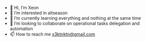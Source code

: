 - 👋 Hi, I’m Xeon
- 👀 I’m interested in altseason
- 🌱 I’m currently learning everything and nothing at the same time
- 💞️ I’m looking to collaborate on operational tasks delegation and automation
- 📫 How to reach me x3ktnktn@gmail.com

<!---
x30nktn/x30nktn is a ✨ special ✨ repository because its `README.md` (this file) appears on your GitHub profile.
You can click the Preview link to take a look at your changes.
--->
